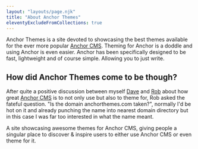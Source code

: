```yaml
---
layout: "layouts/page.njk"
title: "About Anchor Themes"
eleventyExcludeFromCollections: true
---
```


Anchor Themes is a site devoted to showcasing the best themes available for the ever more popular [Anchor CMS](http://anchorcms.com/ "Anchor CMS"). Theming for Anchor is a doddle and using Anchor is even easier. Anchor has been specifically designed to be fast, lightweight and of course simple. Allowing you to just write.

## How did Anchor Themes come to be though?

After quite a positive discussion between myself [Dave](https://twitter.com/daviddarnes/ "David Darnes") and [Rob](http://studioromeo.co.uk/ "Robert Rhoades") about how great [Anchor CMS](http://anchorcms.com/ "Anchor CMS") is to not only use but also to theme for, Rob asked the fateful question. "Is the domain anchorthemes.com taken?", normally I'd be hot on it and already punching the name into nearest domain directory but in this case I was far too interested in what the name meant.

A site showcasing awesome themes for Anchor CMS, giving people a singular place to discover & inspire users to either use Anchor CMS or even theme for it.
